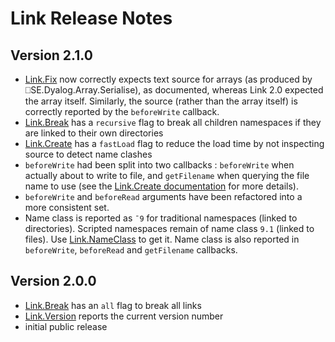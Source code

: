 # Link Release Notes

 ## Version 2.1.0
  - [Link.Fix](Link.Fix.md) now correctly expects text source for arrays (as produced by ⎕SE.Dyalog.Array.Serialise), as documented, whereas Link 2.0 expected the array itself. Similarly, the source (rather than the array itself) is correctly reported by the `beforeWrite` callback.
  - [Link.Break](Link.Break.md) has a `recursive` flag to break all children namespaces if they are linked to their own directories
  - [Link.Create](Link.Create.md) has a `fastLoad` flag to reduce the load time by not inspecting source to detect name clashes
  - `beforeWrite` had been split into two callbacks : `beforeWrite` when actually about to write to file, and `getFilename` when querying the file name to use (see the [Link.Create documentation](Link.Create.md) for more details).
  - `beforeWrite` and `beforeRead` arguments have been refactored into a more consistent set.
  - Name class is reported as `¯9` for traditional namespaces (linked to directories).
    Scripted namespaces remain of name class `9.1` (linked to files).
    Use [Link.NameClass](Link.NameClass.md) to get it. Name class is also reported in `beforeWrite`, `beforeRead` and `getFilename` callbacks.

 ## Version 2.0.0
  - [Link.Break](Link.Break.md) has an `all` flag to break all links
  - [Link.Version](Link.Version.md) reports the current version number  
  - initial public release